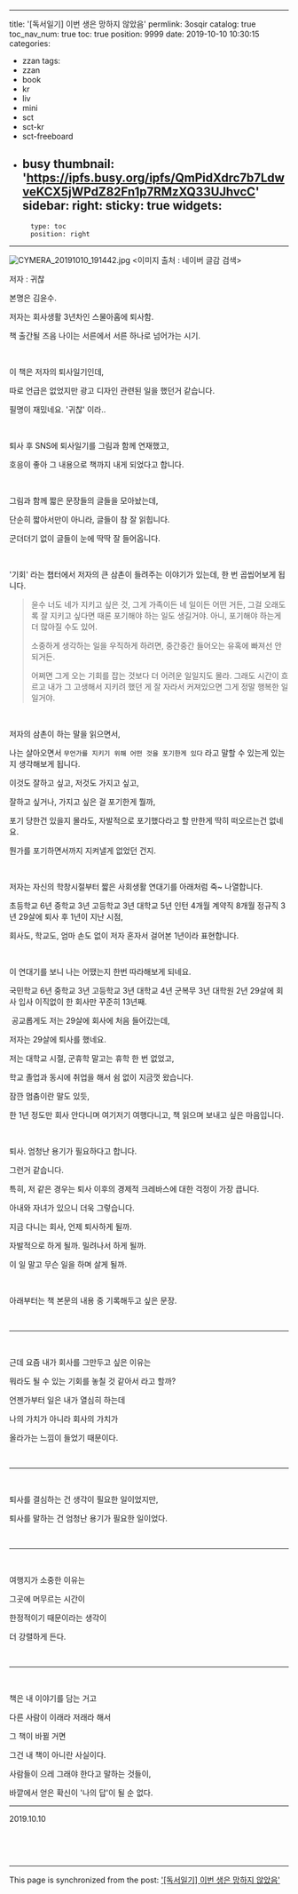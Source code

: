 
---
title: '[독서일기] 이번 생은 망하지 않았음'
permlink: 3osqir
catalog: true
toc_nav_num: true
toc: true
position: 9999
date: 2019-10-10 10:30:15
categories:
- zzan
tags:
- zzan
- book
- kr
- liv
- mini
- sct
- sct-kr
- sct-freeboard
- busy
thumbnail: 'https://ipfs.busy.org/ipfs/QmPidXdrc7b7LdwveKCX5jWPdZ82Fn1p7RMzXQ33UJhvcC'
sidebar:
    right:
        sticky: true
widgets:
    -
        type: toc
        position: right
---


![CYMERA_20191010_191442.jpg](https://ipfs.busy.org/ipfs/QmPidXdrc7b7LdwveKCX5jWPdZ82Fn1p7RMzXQ33UJhvcC)
<이미지 출처 : 네이버 글감 검색>

저자 : 귀찮

본명은 김윤수.

저자는 회사생활 3년차인 스물아홉에 퇴사함.

책 출간될 즈음 나이는 서른에서 서른 하나로 넘어가는 시기.

​

이 책은 저자의 퇴사일기인데,

따로 언급은 없었지만 광고 디자인 관련된 일을 했던거 같습니다.

필명이 재밌네요. '귀찮' 이라..

​

퇴사 후 SNS에 퇴사일기를 그림과 함께 연재했고, 

호응이 좋아 그 내용으로 책까지 내게 되었다고 합니다.

​

그림과 함께 짧은 문장들의 글들을 모아놨는데,

단순히 짧아서만이 아니라, 글들이 참 잘 읽힙니다.

군더더기 없이 글들이 눈에 딱딱 잘 들어옵니다.

​

'기회' 라는 챕터에서 저자의 큰 삼촌이 들려주는 이야기가 있는데, 한 번 곱씹어보게 됩니다.

>윤수 너도 네가 지키고 싶은 것, 그게 가족이든 네 일이든 어떤 거든, 그걸 오래도록 잘 지키고 싶다면 때론 포기해야 하는 일도 생길거야. 아니, 포기해야 하는게 더 많아질 수도 있어. 
>
>소중하게 생각하는 일을 우직하게 하려면, 중간중간 들어오는 유혹에 빠져선 안 되거든.
>
>어쩌면 그게 오는 기회를 잡는 것보다 더 어려운 일일지도 몰라. 그래도 시간이 흐르고 내가 그 고생해서 지키려 했던 게 잘 자라서 커져있으면 그게 정말 행복한 일일거야.

​

저자의 삼촌이 하는 말을 읽으면서,

나는 살아오면서 `무언가를 지키기 위해 어떤 것을 포기한게 있다` 라고 말할 수 있는게 있는지  생각해보게 됩니다.

이것도 잘하고 싶고, 저것도 가지고 싶고,

잘하고 싶거나, 가지고 싶은 걸 포기한게 뭘까, 

포기 당한건 있을지 몰라도, 자발적으로 포기했다라고 할 만한게 딱히 떠오르는건 없네요. 

뭔가를 포기하면서까지 지켜낼게 없었던 건지.

​

저자는 자신의 학창시절부터 짧은 사회생활 연대기를 아래처럼 죽~ 나열합니다.

​초등학교 6년
중학교 3년
고등학교 3년
대학교 5년
인턴 4개월
계약직 8개월
정규직 3년
29살에 퇴사 후 1년이 지난 시점,

회사도, 학교도, 엄마 손도 없이 저자 혼자서 걸어본 1년이라 표현합니다.

​

이 연대기를 보니 나는 어땠는지 한번 따라해보게 되네요.

국민학교 6년
중학교 3년
고등학교 3년
대학교 4년
군복무 3년
대학원 2년
29살에 회사 입사
이직없이 한 회사만 꾸준히 13년째.

​
공교롭게도 저는 29살에 회사에 처음 들어갔는데,

저자는 29살에 퇴사를 했네요. 

저는 대학교 시절, 군휴학 말고는 휴학 한 번 없었고,

학교 졸업과 동시에 취업을 해서 쉼 없이 지금껏 왔습니다.


잠깐 멈춤이란 말도 있듯, 

한 1년 정도만 회사 안다니며 여기저기 여행다니고, 책 읽으며 보내고 싶은 마음입니다.

​

퇴사. 엄청난 용기가 필요하다고 합니다.

그런거 같습니다. 

특히, 저 같은 경우는 퇴사 이후의 경제적 크레바스에 대한 걱정이 가장 큽니다.

아내와 자녀가 있으니 더욱 그렇습니다.

지금 다니는 회사, 언제 퇴사하게 될까. 

자발적으로 하게 될까. 밀려나서 하게 될까.

이 일 말고 무슨 일을 하며 살게 될까.

​

아래부터는 책 본문의 내용 중 기록해두고 싶은 문장.

​

***

​

근데 요즘 내가 회사를 그만두고 싶은 이유는

뭐라도 될 수 있는 기회를 놓칠 것 같아서 라고 할까?

언젠가부터 일은 내가 열심히 하는데

나의 가치가 아니라 회사의 가치가

올라가는 느낌이 들었기 때문이다.

​

***

​

퇴사를 결심하는 건 생각이 필요한 일이었지만,

퇴사를 말하는 건 엄청난 용기가 필요한 일이었다.

​

***

​

여행지가 소중한 이유는

그곳에 머무르는 시간이

한정적이기 때문이라는 생각이

더 강렬하게 든다.

​

***

​

책은 내 이야기를 담는 거고

다른 사람이 이래라 저래라 해서

그 책이 바뀔 거면

그건 내 책이 아니란 사실이다.

사람들이 으레 그래야 한다고 말하는 것들이,

바깥에서 얻은 확신이 '나의 답'이 될 순 없다.


***


2019.10.10


​

​

- - -

This page is synchronized from the post: ['[독서일기] 이번 생은 망하지 않았음'](https://steemit.com/@lucky2015/3osqir)

